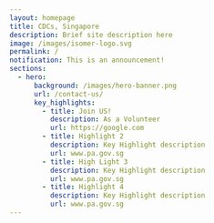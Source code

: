 ```yaml
---
layout: homepage
title: CDCs, Singapore
description: Brief site description here
image: /images/isomer-logo.svg
permalink: /
notification: This is an announcement!
sections:
  - hero:
      background: /images/hero-banner.png
      url: /contact-us/
      key_highlights:
        - title: Join US!
          description: As a Volunteer
          url: https://google.com
        - title: Highlight 2
          description: Key Highlight description
          url: www.pa.gov.sg
        - title: High Light 3
          description: Key Highlight description
          url: www.pa.gov.sg
        - title: Highlight 4
          description: Key Highlight description
          url: www.pa.gov.sg
---
```


